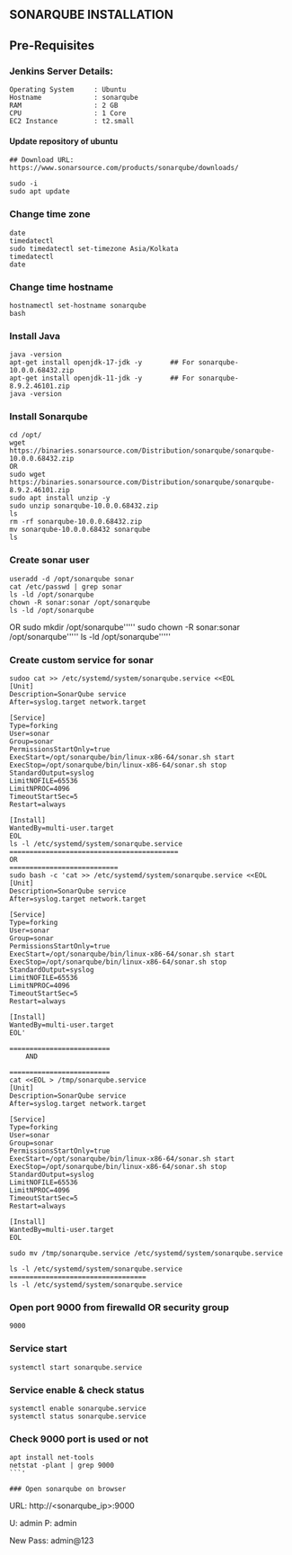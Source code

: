 ## SONARQUBE INSTALLATION

## Pre-Requisites

### Jenkins Server Details:
```
Operating System     : Ubuntu
Hostname             : sonarqube
RAM                  : 2 GB
CPU                  : 1 Core
EC2 Instance         : t2.small
```

#### Update repository of ubuntu
```
## Download URL:  https://www.sonarsource.com/products/sonarqube/downloads/

sudo -i
sudo apt update
```

### Change time zone
```
date
timedatectl
sudo timedatectl set-timezone Asia/Kolkata
timedatectl
date
```

### Change time hostname
```
hostnamectl set-hostname sonarqube
bash
```

### Install Java
```
java -version
apt-get install openjdk-17-jdk -y       ## For sonarqube-10.0.0.68432.zip
apt-get install openjdk-11-jdk -y       ## For sonarqube-8.9.2.46101.zip
java -version         
```

### Install Sonarqube
```
cd /opt/
wget https://binaries.sonarsource.com/Distribution/sonarqube/sonarqube-10.0.0.68432.zip
OR
sudo wget https://binaries.sonarsource.com/Distribution/sonarqube/sonarqube-8.9.2.46101.zip
sudo apt install unzip -y
sudo unzip sonarqube-10.0.0.68432.zip
ls
rm -rf sonarqube-10.0.0.68432.zip
mv sonarqube-10.0.0.68432 sonarqube
ls
```

### Create sonar user
```
useradd -d /opt/sonarqube sonar
cat /etc/passwd | grep sonar
ls -ld /opt/sonarqube
chown -R sonar:sonar /opt/sonarqube
ls -ld /opt/sonarqube
```
OR
sudo mkdir /opt/sonarqube'''''
sudo chown -R sonar:sonar /opt/sonarqube'''''
ls -ld /opt/sonarqube'''''

### Create custom service for sonar
```
sudoo cat >> /etc/systemd/system/sonarqube.service <<EOL
[Unit]
Description=SonarQube service
After=syslog.target network.target

[Service]
Type=forking
User=sonar
Group=sonar
PermissionsStartOnly=true
ExecStart=/opt/sonarqube/bin/linux-x86-64/sonar.sh start 
ExecStop=/opt/sonarqube/bin/linux-x86-64/sonar.sh stop
StandardOutput=syslog
LimitNOFILE=65536
LimitNPROC=4096
TimeoutStartSec=5
Restart=always

[Install]
WantedBy=multi-user.target
EOL
ls -l /etc/systemd/system/sonarqube.service
==========================================
OR
===========================
sudo bash -c 'cat >> /etc/systemd/system/sonarqube.service <<EOL
[Unit]
Description=SonarQube service
After=syslog.target network.target

[Service]
Type=forking
User=sonar
Group=sonar
PermissionsStartOnly=true
ExecStart=/opt/sonarqube/bin/linux-x86-64/sonar.sh start
ExecStop=/opt/sonarqube/bin/linux-x86-64/sonar.sh stop
StandardOutput=syslog
LimitNOFILE=65536
LimitNPROC=4096
TimeoutStartSec=5
Restart=always

[Install]
WantedBy=multi-user.target
EOL'

=========================
    AND

=========================
cat <<EOL > /tmp/sonarqube.service
[Unit]
Description=SonarQube service
After=syslog.target network.target

[Service]
Type=forking
User=sonar
Group=sonar
PermissionsStartOnly=true
ExecStart=/opt/sonarqube/bin/linux-x86-64/sonar.sh start
ExecStop=/opt/sonarqube/bin/linux-x86-64/sonar.sh stop
StandardOutput=syslog
LimitNOFILE=65536
LimitNPROC=4096
TimeoutStartSec=5
Restart=always

[Install]
WantedBy=multi-user.target
EOL

sudo mv /tmp/sonarqube.service /etc/systemd/system/sonarqube.service

ls -l /etc/systemd/system/sonarqube.service
==================================
ls -l /etc/systemd/system/sonarqube.service
```

### Open port 9000 from firewalld OR security group
```
9000
```

### Service start
```
systemctl start sonarqube.service
```

### Service enable & check status
```
systemctl enable sonarqube.service
systemctl status sonarqube.service
```

### Check 9000 port is used or not
```
apt install net-tools
netstat -plant | grep 9000
```'

### Open sonarqube on browser
```
URL:   http://<sonarqube_ip>:9000

U: admin
P: admin

New Pass: admin@123
```
